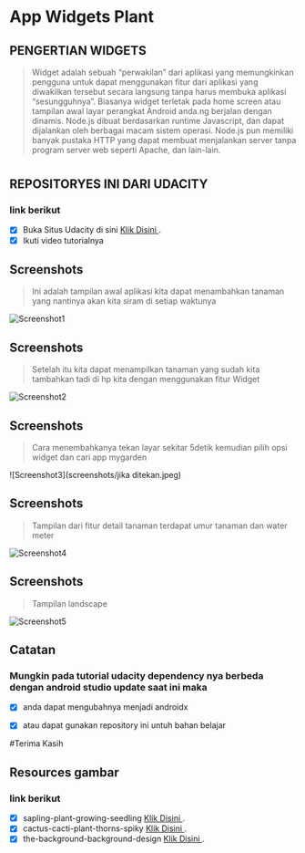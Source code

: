 
# App Widgets Plant

## PENGERTIAN WIDGETS

> Widget adalah sebuah “perwakilan” dari aplikasi yang memungkinkan pengguna untuk dapat menggunakan fitur dari aplikasi yang diwakilkan tersebut secara langsung tanpa harus membuka aplikasi “sesungguhnya”. Biasanya widget terletak pada home screen atau tampilan awal layar perangkat Android anda.ng berjalan dengan dinamis. Node.js dibuat berdasarkan runtime Javascript, dan dapat dijalankan oleh berbagai  macam sistem operasi. Node.js pun memiliki banyak pustaka HTTP yang dapat membuat menjalankan server tanpa program server web seperti Apache, dan lain-lain.

#
## REPOSITORYES INI DARI UDACITY
### link berikut
- [x] Buka Situs Udacity di sini  [Klik Disini ](https://classroom.udacity.com/courses/ud855/lessons/f133dd92-8e3c-40b9-9d9d-545498638459/concepts/98627458-72ac-45a0-94ff-bca60428ccfc).
- [x] Ikuti video tutorialnya

## Screenshots 
> Ini adalah tampilan awal aplikasi kita dapat menambahkan tanaman yang nantinya akan kita siram di setiap waktunya
> 
> 
![Screenshot1](screenshots/tambahnanaman.jpeg) 
## Screenshots 
> Setelah itu kita dapat menampilkan tanaman yang sudah kita tambahkan tadi di hp kita dengan menggunakan fitur Widget 
> 
> 
![Screenshot2](screenshots/widget1.jpeg) 
## Screenshots 
> Cara menembahkanya tekan layar sekitar 5detik kemudian pilih opsi widget dan cari app mygarden
> 
> 
![Screenshot3](screenshots/jika ditekan.jpeg)
## Screenshots 
> Tampilan dari fitur detail tanaman terdapat umur tanaman dan water meter 
> 
> 
![Screenshot4](screenshots/potrait.jpeg) 
## Screenshots 
> Tampilan landscape
> 
> 
![Screenshot5](screenshots/landscape.jpeg) 

## Catatan
### Mungkin pada tutorial udacity dependency nya berbeda dengan android studio update saat ini maka
- [x] anda dapat mengubahnya menjadi androidx 
- [x] atau dapat gunakan repository ini untuh bahan belajar 


#Terima Kasih


## Resources gambar
### link berikut
- [x] sapling-plant-growing-seedling  [Klik Disini ](https://pixabay.com/en/sapling-plant-growing-seedling-154734/).
- [x] cactus-cacti-plant-thorns-spiky  [Klik Disini ](https://pixabay.com/en/cactus-cacti-plant-thorns-spiky-152378/).
- [x] the-background-background-design  [Klik Disini ](https://pixabay.com/en/the-background-background-design-352165/).
